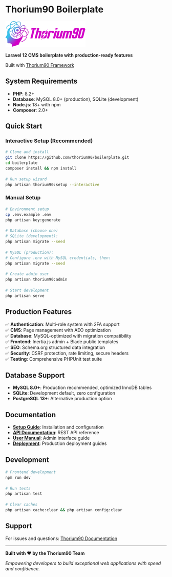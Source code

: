# Thorium90 Boilerplate

![Thorium90 Logo](public/images/logos/header.png)

**Laravel 12 CMS boilerplate with production-ready features**

Built with [Thorium90 Framework](https://github.com/thorium90/boilerplate)

## System Requirements

- **PHP**: 8.2+
- **Database**: MySQL 8.0+ (production), SQLite (development)
- **Node.js**: 18+ with npm
- **Composer**: 2.0+

## Quick Start

### Interactive Setup (Recommended)
```bash
# Clone and install
git clone https://github.com/thorium90/boilerplate.git
cd boilerplate
composer install && npm install

# Run setup wizard
php artisan thorium90:setup --interactive
```

### Manual Setup
```bash
# Environment setup
cp .env.example .env
php artisan key:generate

# Database (choose one)
# SQLite (development):
php artisan migrate --seed

# MySQL (production):
# Configure .env with MySQL credentials, then:
php artisan migrate --seed

# Create admin user
php artisan thorium90:admin

# Start development
php artisan serve
```

## Production Features

✅ **Authentication**: Multi-role system with 2FA support  
✅ **CMS**: Page management with AEO optimization  
✅ **Database**: MySQL-optimized with migration compatibility  
✅ **Frontend**: Inertia.js admin + Blade public templates  
✅ **SEO**: Schema.org structured data integration  
✅ **Security**: CSRF protection, rate limiting, secure headers  
✅ **Testing**: Comprehensive PHPUnit test suite  

## Database Support

- **MySQL 8.0+**: Production recommended, optimized InnoDB tables
- **SQLite**: Development default, zero configuration
- **PostgreSQL 13+**: Alternative production option

## Documentation

- **[Setup Guide](docs/client/SETUP.md)**: Installation and configuration
- **[API Documentation](docs/client/API.md)**: REST API reference
- **[User Manual](docs/client/MANUAL.md)**: Admin interface guide
- **[Deployment](docs/deployment/)**: Production deployment guides

## Development

```bash
# Frontend development
npm run dev

# Run tests
php artisan test

# Clear caches
php artisan cache:clear && php artisan config:clear
```

## Support

For issues and questions: [Thorium90 Documentation](https://thorium90.com/docs)

---

**Built with ❤️ by the Thorium90 Team**

*Empowering developers to build exceptional web applications with speed and confidence.*
